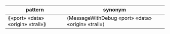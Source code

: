 | pattern | synonym |
| --------| ------- |
| ⟪«port» «data» «origin» «trail»⟫ | ⟨MessageWithDebug «port» «data» «origin» «trail»⟩  |
